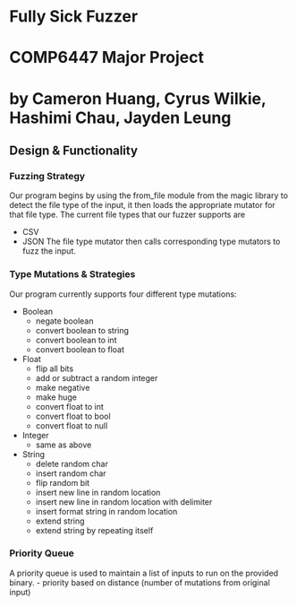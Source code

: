 # Fully Sick Fuzzer
# COMP6447 Major Project
# by Cameron Huang, Cyrus Wilkie, Hashimi Chau, Jayden Leung

## Design & Functionality
### Fuzzing Strategy
Our program begins by using the from_file module from the magic library to detect the file type of the input, it then loads the appropriate mutator for that file type. The current file types that our fuzzer supports are
- CSV
- JSON
The file type mutator then calls corresponding type mutators to fuzz the input.

### Type Mutations & Strategies
Our program currently supports four different type mutations:
- Boolean
    - negate boolean
    - convert boolean to string
    - convert boolean to int
    - convert boolean to float
- Float
    - flip all bits
    - add or subtract a random integer
    - make negative
    - make huge
    - convert float to int
    - convert float to bool
    - convert float to null
- Integer
    - same as above
- String
    - delete random char
    - insert random char
    - flip random bit
    - insert new line in random location
    - insert new line in random location with delimiter
    - insert format string in random location
    - extend string
    - extend string by repeating itself

### Priority Queue
A priority queue is used to maintain a list of inputs to run on the provided binary. - priority based on distance (number of mutations from original input)